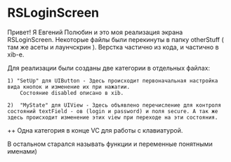 # RSLoginScreen

Привет!
Я Евгений Полюбин и это моя реализация экрана RSLoginScreen.
Некоторые файлы были перекинуты в папку otherStuff ( там же асеты и лаунчскрин ).
Верстка частично из кода, и частично в xib-e.

Для реализации были созданы две категории в отдельных файлах:

    1) "SetUp" для UIButton - Здесь происходит первоначальная настройка вида кнопок и изменение их при нажатии.
        Состояние disabled описано в xib.
        
    2)  "MyState" для UIView - Здесь объявлено перечисление для контроля состояний textField - ов (login и password) и поля secure. А так же здесь происходит изменение этих view при переходе на эти состояния.
    
++ Одна категория в конце VC для работы с клавиатурой.

В остальном старался называть функции и переменные понятными именами)
